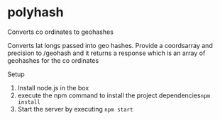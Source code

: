 # polyhash
Converts co ordinates to geohashes

Converts lat longs passed into geo hashes. Provide a coordsarray and precision to /geohash and it returns a response which is an array of geohashes for the co ordinates

Setup
1. Install node.js in the box<br/>
2. execute the npm command to install the project dependencies<code>npm install</code><br/>
3. Start the server by executing <code>npm start</code><br/>
